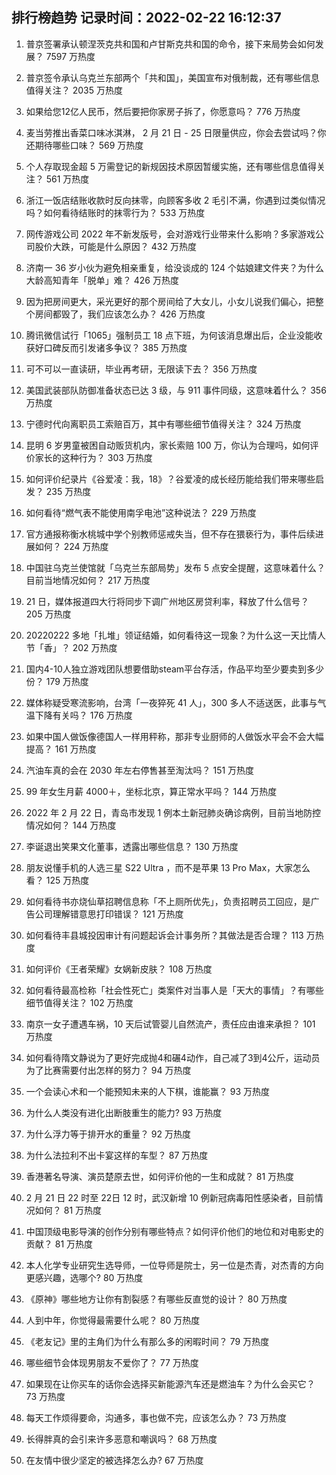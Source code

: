 
## 排行榜趋势 记录时间：2022-02-22 16:12:37
  
  1. 普京签署承认顿涅茨克共和国和卢甘斯克共和国的命令，接下来局势会如何发展？ 7597 万热度
    
  2. 普京签令承认乌克兰东部两个「共和国」，美国宣布对俄制裁，还有哪些信息值得关注？ 2035 万热度
    
  3. 如果给您12亿人民币，然后要把你家房子拆了，你愿意吗？ 776 万热度
    
  4. 麦当劳推出香菜口味冰淇淋， 2 月 21 日 - 25 日限量供应，你会去尝试吗？你还期待哪些口味？ 569 万热度
    
  5. 个人存取现金超 5 万需登记的新规因技术原因暂缓实施，还有哪些信息值得关注？ 561 万热度
    
  6. 浙江一饭店结账收款时反向抹零，向顾客多收 2 毛引不满，你遇到过类似情况吗？如何看待结账时的抹零行为？ 533 万热度
    
  7. 网传游戏公司 2022 年不新发版号，会对游戏行业带来什么影响？多家游戏公司股价大跌，可能是什么原因？ 432 万热度
    
  8. 济南一 36 岁小伙为避免相亲重复，给没谈成的 124 个姑娘建文件夹？为什么大龄高知青年「脱单」难？ 426 万热度
    
  9. 因为把房间更大，采光更好的那个房间给了大女儿，小女儿说我们偏心，把整个房间都毁了，我们应该怎么办？ 426 万热度
    
  10. 腾讯微信试行「1065」强制员工 18 点下班，为何该消息爆出后，企业没能收获好口碑反而引发诸多争议？ 385 万热度
    
  11. 可不可以一直读研，毕业再考研，无限读下去？ 356 万热度
    
  12. 美国武装部队防御准备状态已达 3 级，与 911 事件同级，这意味着什么？ 356 万热度
    
  13. 宁德时代向离职员工索赔百万，其中有哪些细节值得关注？ 324 万热度
    
  14. 昆明 6 岁男童被困自动贩货机内，家长索赔 100 万，你认为合理吗，如何评价家长的这种行为？ 303 万热度
    
  15. 如何评价纪录片《谷爱凌：我，18》？谷爱凌的成长经历能给我们带来哪些启发？ 235 万热度
    
  16. 如何看待“燃气表不能使用南孚电池”这种说法？ 229 万热度
    
  17. 官方通报称衡水桃城中学个别教师惩戒失当，但不存在猥亵行为，事件后续进展如何？ 224 万热度
    
  18. 中国驻乌克兰使馆就「乌克兰东部局势」发布 5 点安全提醒，这意味着什么？目前当地情况如何？ 217 万热度
    
  19. 21 日，媒体报道四大行将同步下调广州地区房贷利率，释放了什么信号？ 205 万热度
    
  20. 20220222 多地「扎堆」领证结婚，如何看待这一现象？为什么这一天比情人节「香」？ 202 万热度
    
  21. 国内4-10人独立游戏团队想要借助steam平台存活，作品平均至少要卖到多少份？ 179 万热度
    
  22. 媒体称疑受寒流影响，台湾「一夜猝死 41 人」，300 多人不适送医，此事与气温下降有关吗？ 176 万热度
    
  23. 如果中国人做饭像德国人一样用秤称，那非专业厨师的人做饭水平会不会大幅提高？ 161 万热度
    
  24. 汽油车真的会在 2030 年左右停售甚至淘汰吗？ 151 万热度
    
  25. 99 年女生月薪 4000＋，坐标北京，算正常水平吗？ 144 万热度
    
  26. 2022 年 2 月 22 日，青岛市发现 1 例本土新冠肺炎确诊病例，目前当地防控情况如何？ 144 万热度
    
  27. 李诞退出笑果文化董事，透露出哪些信息？ 130 万热度
    
  28. 朋友说懂手机的人选三星 S22 Ultra ，而不是苹果 13 Pro Max，大家怎么看？ 125 万热度
    
  29. 如何看待书亦烧仙草招聘信息称「不上厕所优先」，负责招聘员工回应，是广告公司理解错意思打印错误？ 121 万热度
    
  30. 如何看待丰县城投因审计有问题起诉会计事务所？其做法是否合理？ 113 万热度
    
  31. 如何评价《王者荣耀》女娲新皮肤？ 108 万热度
    
  32. 如何看待最高检称「社会性死亡」类案件对当事人是「天大的事情」？有哪些细节值得关注？ 102 万热度
    
  33. 南京一女子遭遇车祸，10 天后试管婴儿自然流产，责任应由谁来承担？ 101 万热度
    
  34. 如何看待隋文静说为了更好完成抛4和碾4动作，自己减了3到4公斤，运动员为了比赛需要付出怎样的努力？ 94 万热度
    
  35. 一个会读心术和一个能预知未来的人下棋，谁能赢？ 93 万热度
    
  36. 为什么人类没有进化出断肢重生的能力? 93 万热度
    
  37. 为什么浮力等于排开水的重量？ 92 万热度
    
  38. 为什么法拉利不出卡宴这样的车型？ 87 万热度
    
  39. 香港著名导演、演员楚原去世，如何评价他的一生和成就？ 81 万热度
    
  40. 2 月 21 日 22 时至 22日 12 时，武汉新增 10 例新冠病毒阳性感染者，目前情况如何？ 81 万热度
    
  41. 中国顶级电影导演的创作分别有哪些特点？如何评价他们的地位和对电影史的贡献？ 81 万热度
    
  42. 本人化学专业研究生选导师，一位导师是院士，另一位是杰青，对杰青的方向更感兴趣，选哪个? 80 万热度
    
  43. 《原神》哪些地方让你有割裂感？有哪些反直觉的设计？ 80 万热度
    
  44. 人到中年，你觉得最需要什么呢？ 80 万热度
    
  45. 《老友记》里的主角们为什么有那么多的闲暇时间？ 79 万热度
    
  46. 哪些细节会体现男朋友不爱你了？ 77 万热度
    
  47. 如果现在让你买车的话你会选择买新能源汽车还是燃油车？为什么会买它？ 73 万热度
    
  48. 每天工作烦得要命，沟通多，事也做不完，应该怎么办？ 73 万热度
    
  49. 长得胖真的会引来许多恶意和嘲讽吗？ 68 万热度
    
  50. 在友情中很少坚定的被选择怎么办? 67 万热度
    